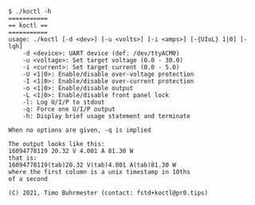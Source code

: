     $ ./koctl -h
    ===========
    == koctl ==
    ===========
    usage: ./koctl [-d <dev>] [-u <volts>] [-i <amps>] [-{UIoL} 1|0] [-lqh]
    	-d <device>: UART device (def: /dev/ttyACM0)
    	-u <voltage>: Set target voltage (0.0 - 30.0)
    	-i <current>: Set target current (0.0 - 5.0)
    	-U <1|0>: Enable/disable over-voltage protection
    	-I <1|0>: Enable/disable over-current protection
    	-o <1|0>: Enable/disable output
    	-L <1|0>: Enable/disable front panel lock
    	-l: Log U/I/P to stdout
    	-q: Force one U/I/P output
    	-h: Display brief usage statement and terminate
    
    When no options are given, -q is implied
    
    The output looks like this:
    16094778119	20.32 V	4.001 A	81.30 W
    that is:
    16094778119(tab)20.32 V(tab)4.001 A(tab)81.30 W
    where the first column is a unix timestamp in 10ths
    of a second
    
    (C) 2021, Timo Buhrmester (contact: fstd+koctl@pr0.tips)
